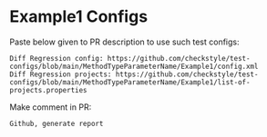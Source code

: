# Example1 Configs
Paste below given to PR description to use such test configs:
```
Diff Regression config: https://github.com/checkstyle/test-configs/blob/main/MethodTypeParameterName/Example1/config.xml
Diff Regression projects: https://github.com/checkstyle/test-configs/blob/main/MethodTypeParameterName/Example1/list-of-projects.properties
```
Make comment in PR:
```
Github, generate report
```
